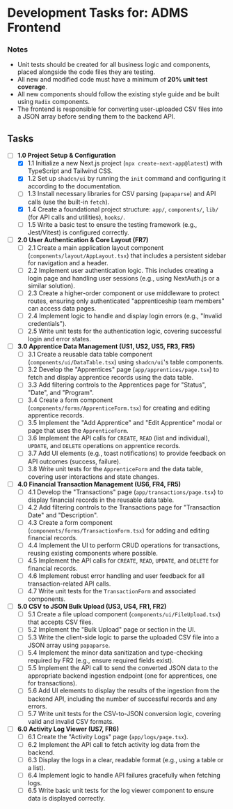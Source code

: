 # Development Tasks for: ADMS Frontend

### Notes
*   Unit tests should be created for all business logic and components, placed alongside the code files they are testing.
*   All new and modified code must have a minimum of **20% unit test coverage**.
*   All new components should follow the existing style guide and be built using `Radix` components.
*   The frontend is responsible for converting user-uploaded CSV files into a JSON array before sending them to the backend API.

## Tasks
- [ ] **1.0 Project Setup & Configuration**
    - [X] 1.1 Initialize a new Next.js project (`npx create-next-app@latest`) with TypeScript and Tailwind CSS.
    - [X] 1.2 Set up `shadcn/ui` by running the `init` command and configuring it according to the documentation.
    - [ ] 1.3 Install necessary libraries for CSV parsing (`papaparse`) and API calls (use the built-in `fetch`).
    - [X] 1.4 Create a foundational project structure: `app/`, `components/`, `lib/` (for API calls and utilities), `hooks/`.
    - [ ] 1.5 Write a basic test to ensure the testing framework (e.g., Jest/Vitest) is configured correctly.

- [ ] **2.0 User Authentication & Core Layout (FR7)**
    - [ ] 2.1 Create a main application layout component (`components/layout/AppLayout.tsx`) that includes a persistent sidebar for navigation and a header.
    - [ ] 2.2 Implement user authentication logic. This includes creating a login page and handling user sessions (e.g., using NextAuth.js or a similar solution).
    - [ ] 2.3 Create a higher-order component or use middleware to protect routes, ensuring only authenticated "apprenticeship team members" can access data pages.
    - [ ] 2.4 Implement logic to handle and display login errors (e.g., "Invalid credentials").
    - [ ] 2.5 Write unit tests for the authentication logic, covering successful login and error states.

- [ ] **3.0 Apprentice Data Management (US1, US2, US5, FR3, FR5)**
    - [ ] 3.1 Create a reusable data table component (`components/ui/DataTable.tsx`) using `shadcn/ui`'s table components.
    - [ ] 3.2 Develop the "Apprentices" page (`app/apprentices/page.tsx`) to fetch and display apprentice records using the data table.
    - [ ] 3.3 Add filtering controls to the Apprentices page for "Status", "Date", and "Program".
    - [ ] 3.4 Create a form component (`components/forms/ApprenticeForm.tsx`) for creating and editing apprentice records.
    - [ ] 3.5 Implement the "Add Apprentice" and "Edit Apprentice" modal or page that uses the `ApprenticeForm`.
    - [ ] 3.6 Implement the API calls for `CREATE`, `READ` (list and individual), `UPDATE`, and `DELETE` operations on apprentice records.
    - [ ] 3.7 Add UI elements (e.g., toast notifications) to provide feedback on API outcomes (success, failure).
    - [ ] 3.8 Write unit tests for the `ApprenticeForm` and the data table, covering user interactions and state changes.

- [ ] **4.0 Financial Transaction Management (US6, FR4, FR5)**
    - [ ] 4.1 Develop the "Transactions" page (`app/transactions/page.tsx`) to display financial records in the reusable data table.
    - [ ] 4.2 Add filtering controls to the Transactions page for "Transaction Date" and "Description".
    - [ ] 4.3 Create a form component (`components/forms/TransactionForm.tsx`) for adding and editing financial records.
    - [ ] 4.4 Implement the UI to perform CRUD operations for transactions, reusing existing components where possible.
    - [ ] 4.5 Implement the API calls for `CREATE`, `READ`, `UPDATE`, and `DELETE` for financial records.
    - [ ] 4.6 Implement robust error handling and user feedback for all transaction-related API calls.
    - [ ] 4.7 Write unit tests for the `TransactionForm` and associated components.

- [ ] **5.0 CSV to JSON Bulk Upload (US3, US4, FR1, FR2)**
    - [ ] 5.1 Create a file upload component (`components/ui/FileUpload.tsx`) that accepts CSV files.
    - [ ] 5.2 Implement the "Bulk Upload" page or section in the UI.
    - [ ] 5.3 Write the client-side logic to parse the uploaded CSV file into a JSON array using `papaparse`.
    - [ ] 5.4 Implement the minor data sanitization and type-checking required by FR2 (e.g., ensure required fields exist).
    - [ ] 5.5 Implement the API call to send the converted JSON data to the appropriate backend ingestion endpoint (one for apprentices, one for transactions).
    - [ ] 5.6 Add UI elements to display the results of the ingestion from the backend API, including the number of successful records and any errors.
    - [ ] 5.7 Write unit tests for the CSV-to-JSON conversion logic, covering valid and invalid CSV formats.

- [ ] **6.0 Activity Log Viewer (US7, FR6)**
    - [ ] 6.1 Create the "Activity Logs" page (`app/logs/page.tsx`).
    - [ ] 6.2 Implement the API call to fetch activity log data from the backend.
    - [ ] 6.3 Display the logs in a clear, readable format (e.g., using a table or a list).
    - [ ] 6.4 Implement logic to handle API failures gracefully when fetching logs.
    - [ ] 6.5 Write basic unit tests for the log viewer component to ensure data is displayed correctly.
